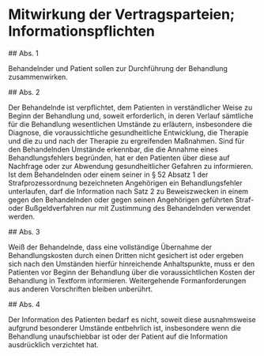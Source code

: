 # Mitwirkung der Vertragsparteien; Informationspflichten



\#\# Abs. 1

 Behandelnder und Patient sollen zur Durchführung der Behandlung zusammenwirken.

\#\# Abs. 2

 Der Behandelnde ist verpflichtet, dem Patienten in verständlicher Weise zu Beginn der Behandlung und, soweit erforderlich, in deren Verlauf sämtliche für die Behandlung wesentlichen Umstände zu erläutern, insbesondere die Diagnose, die voraussichtliche gesundheitliche Entwicklung, die Therapie und die zu und nach der Therapie zu ergreifenden Maßnahmen. Sind für den Behandelnden Umstände erkennbar, die die Annahme eines Behandlungsfehlers begründen, hat er den Patienten über diese auf Nachfrage oder zur Abwendung gesundheitlicher Gefahren zu informieren. Ist dem Behandelnden oder einem seiner in § 52 Absatz 1 der Strafprozessordnung bezeichneten Angehörigen ein Behandlungsfehler unterlaufen, darf die Information nach Satz 2 zu Beweiszwecken in einem gegen den Behandelnden oder gegen seinen Angehörigen geführten Straf\- oder Bußgeldverfahren nur mit Zustimmung des Behandelnden verwendet werden.

\#\# Abs. 3

 Weiß der Behandelnde, dass eine vollständige Übernahme der Behandlungskosten durch einen Dritten nicht gesichert ist oder ergeben sich nach den Umständen hierfür hinreichende Anhaltspunkte, muss er den Patienten vor Beginn der Behandlung über die voraussichtlichen Kosten der Behandlung in Textform informieren. Weitergehende Formanforderungen aus anderen Vorschriften bleiben unberührt.

\#\# Abs. 4

 Der Information des Patienten bedarf es nicht, soweit diese ausnahmsweise aufgrund besonderer Umstände entbehrlich ist, insbesondere wenn die Behandlung unaufschiebbar ist oder der Patient auf die Information ausdrücklich verzichtet hat. 

